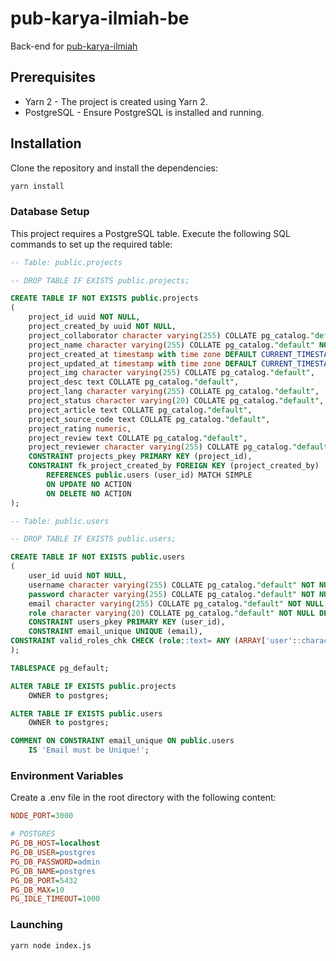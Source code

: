 # pub-karya-ilmiah-be

Back-end for [pub-karya-ilmiah](https://github.com/MezzyCode/pub-karya-ilmiah)

## Prerequisites

- Yarn 2 - The project is created using Yarn 2.
- PostgreSQL - Ensure PostgreSQL is installed and running.

## Installation

Clone the repository and install the dependencies:

```bash
yarn install
```

### Database Setup

This project requires a PostgreSQL table. Execute the following SQL commands to set up the required table:

```sql
-- Table: public.projects

-- DROP TABLE IF EXISTS public.projects;

CREATE TABLE IF NOT EXISTS public.projects
(
    project_id uuid NOT NULL,
    project_created_by uuid NOT NULL,
    project_collaborator character varying(255) COLLATE pg_catalog."default",
    project_name character varying(255) COLLATE pg_catalog."default" NOT NULL,
    project_created_at timestamp with time zone DEFAULT CURRENT_TIMESTAMP,
    project_updated_at timestamp with time zone DEFAULT CURRENT_TIMESTAMP,
    project_img character varying(255) COLLATE pg_catalog."default",
    project_desc text COLLATE pg_catalog."default",
    project_lang character varying(255) COLLATE pg_catalog."default",
    project_status character varying(20) COLLATE pg_catalog."default",
    project_article text COLLATE pg_catalog."default",
    project_source_code text COLLATE pg_catalog."default",
    project_rating numeric,
    project_review text COLLATE pg_catalog."default",
    project_reviewer character varying(255) COLLATE pg_catalog."default",
    CONSTRAINT projects_pkey PRIMARY KEY (project_id),
    CONSTRAINT fk_project_created_by FOREIGN KEY (project_created_by)
        REFERENCES public.users (user_id) MATCH SIMPLE
        ON UPDATE NO ACTION
        ON DELETE NO ACTION
);

-- Table: public.users

-- DROP TABLE IF EXISTS public.users;

CREATE TABLE IF NOT EXISTS public.users
(
    user_id uuid NOT NULL,
    username character varying(255) COLLATE pg_catalog."default" NOT NULL,
    password character varying(255) COLLATE pg_catalog."default" NOT NULL,
    email character varying(255) COLLATE pg_catalog."default" NOT NULL,
    role character varying(20) COLLATE pg_catalog."default" NOT NULL DEFAULT USER,
    CONSTRAINT users_pkey PRIMARY KEY (user_id),
    CONSTRAINT email_unique UNIQUE (email),
CONSTRAINT valid_roles_chk CHECK (role::text= ANY (ARRAY['user'::character varying, 'superuser'::character varying, 'admin'::character varying, 'superadmin'::character varying]::text[])) NOT VALID
);

TABLESPACE pg_default;

ALTER TABLE IF EXISTS public.projects
    OWNER to postgres;

ALTER TABLE IF EXISTS public.users
    OWNER to postgres;

COMMENT ON CONSTRAINT email_unique ON public.users
    IS 'Email must be Unique!';
```

### Environment Variables

Create a .env file in the root directory with the following content:

```ini
NODE_PORT=3000

# POSTGRES
PG_DB_HOST=localhost
PG_DB_USER=postgres
PG_DB_PASSWORD=admin
PG_DB_NAME=postgres
PG_DB_PORT=5432
PG_DB_MAX=10
PG_IDLE_TIMEOUT=1000
```

### Launching

```bash
yarn node index.js
```
